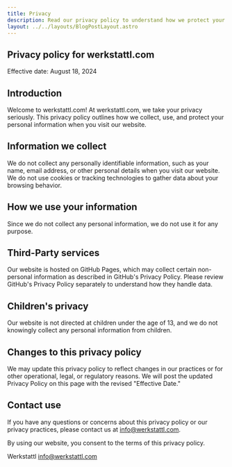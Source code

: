 ```yaml
---
title: Privacy
description: Read our privacy policy to understand how we protect your data. Learn about data collection, usage, and your rights. Your privacy matters to us.
layout: ../../layouts/BlogPostLayout.astro
---
```


## Privacy policy for werkstattl.com

Effective date: August 18, 2024

## Introduction

Welcome to werkstattl.com! At werkstattl.com, we take your privacy seriously. This privacy policy outlines how we collect, use, and protect your personal information when you visit our website.

## Information we collect

We do not collect any personally identifiable information, such as your name, email address, or other personal details when you visit our website. We do not use cookies or tracking technologies to gather data about your browsing behavior.

## How we use your information

Since we do not collect any personal information, we do not use it for any purpose.

## Third-Party services

Our website is hosted on GitHub Pages, which may collect certain non-personal information as described in GitHub's Privacy Policy. Please review GitHub's Privacy Policy separately to understand how they handle data.

## Children's privacy

Our website is not directed at children under the age of 13, and we do not knowingly collect any personal information from children.

## Changes to this privacy policy

We may update this privacy policy to reflect changes in our practices or for other operational, legal, or regulatory reasons. We will post the updated Privacy Policy on this page with the revised "Effective Date."

## Contact use

If you have any questions or concerns about this privacy policy or our privacy practices, please contact us at info@werkstattl.com.

By using our website, you consent to the terms of this privacy policy.

Werkstattl info@werkstattl.com


